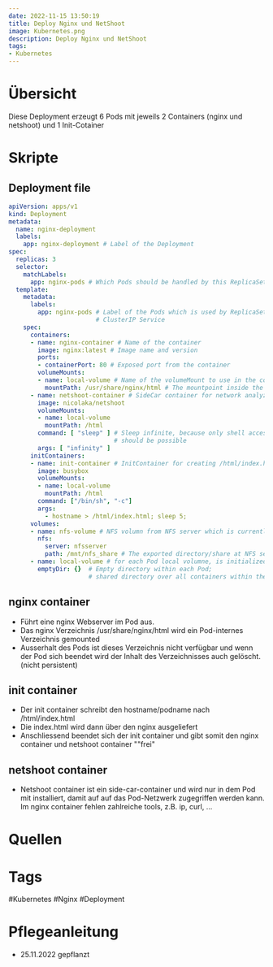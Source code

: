 ```yaml
---
date: 2022-11-15 13:50:19
title: Deploy Nginx und NetShoot
image: Kubernetes.png
description: Deploy Nginx und NetShoot
tags: 
- Kubernetes
---
```


# Übersicht
Diese Deployment erzeugt 6 Pods mit jeweils 2 Containers (nginx und netshoot) und 1 Init-Cotainer
# Skripte
## Deployment file
~~~yaml
apiVersion: apps/v1
kind: Deployment
metadata:
  name: nginx-deployment
  labels:
    app: nginx-deployment # Label of the Deployment
spec:
  replicas: 3
  selector:
    matchLabels:
      app: nginx-pods # Which Pods should be handled by this ReplicaSet
  template:
    metadata:
      labels:
        app: nginx-pods # Label of the Pods which is used by ReplicaSet and 
                        # ClusterIP Service
    spec:
      containers:
      - name: nginx-container # Name of the container
        image: nginx:latest # Image name and version
        ports:
        - containerPort: 80 # Exposed port from the container
        volumeMounts:
        - name: local-volume # Name of the volumeMount to use in the container
          mountPath: /usr/share/nginx/html # The mountpoint inside the container
      - name: netshoot-container # SideCar container for network analyzes
        image: nicolaka/netshoot
        volumeMounts:
        - name: local-volume
          mountPath: /html
        command: [ "sleep" ] # Sleep infinite, because only shell access 
                             # should be possible
        args: [ "infinity" ]
      initContainers:
      - name: init-container # InitContainer for creating /html/index.html
        image: busybox
        volumeMounts:
        - name: local-volume
          mountPath: /html
        command: ["/bin/sh", "-c"]
        args:
          - hostname > /html/index.html; sleep 5;
      volumes:
      - name: nfs-volume # NFS volumn from NFS server which is currently not used
        nfs:
          server: nfsserver
          path: /mnt/nfs_share # The exported directory/share at NFS server
      - name: local-volume # for each Pod local volumne, is initialized by InitContainer
        emptyDir: {}  # Empty directory within each Pod; 
                      # shared directory over all containers within the same pod
~~~

## nginx container
- Führt eine nginx Webserver im Pod aus. 
- Das nginx Verzeichnis /usr/share/nginx/html wird ein Pod-internes Verzeichnis gemounted
- Ausserhalt des Pods ist dieses Verzeichnis nicht verfügbar und wenn der Pod sich beendet wird der Inhalt des Verzeichnisses auch gelöscht. (nicht persistent)

## init container
- Der init container schreibt den hostname/podname nach /html/index.html
- Die index.html wird dann über den nginx ausgeliefert
- Anschliessend beendet sich der init container und gibt somit den nginx container und netshoot container ""frei"

## netshoot container
- Netshoot container ist ein side-car-container und wird nur in dem Pod mit installiert, damit auf auf das Pod-Netzwerk zugegriffen werden kann. Im nginx container fehlen zahlreiche tools, z.B. ip, curl, ...

# Quellen
# Tags

#Kubernetes #Nginx #Deployment
# Pflegeanleitung

- 25.11.2022 gepflanzt